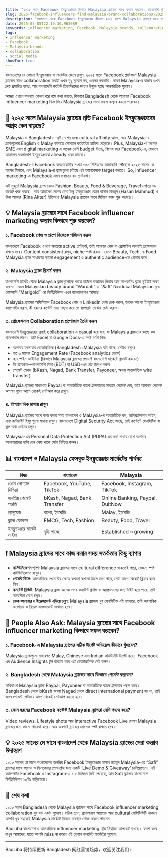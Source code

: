 ```yaml
---
title: "২০২৫ সালে Facebook ইনফ্লুয়েঞ্জাররা কিভাবে Malaysia ব্র্যান্ডের সাথে কল্যাব করবেন: বাংলাদেশি দৃষ্টিভঙ্গি থেকে"
slug: 2025-facebook-influencers-find-malaysia-brand-collaborations-2025-05-05
description: "বাংলাদেশ থেকে Facebook ইনফ্লুয়েঞ্জাররা কীভাবে ২০২৫ সালে Malaysia ব্র্যান্ডের সাথে সফল influencer marketing কল্যাব অর্জন করবে, সেখানকার সামাজিক মাধ্যমের প্ল্যাটফর্ম, পেমেন্ট মেথড এবং স্থানীয় চ্যালেঞ্জ নিয়ে বিস্তারিত গাইড।"
date: 2025-05-05T22:19:30.963089
keywords: influencer marketing, Facebook, Malaysia brands, collaboration, social media
tags:
- influencer marketing
- Facebook
- Malaysia brands
- collaboration
- social media
showToc: true
---
```


বাংলাদেশের যে কোনো ইনফ্লুয়েঞ্জার বা মার্কেটার জেনে রাখুন, ২০২৫ সালে Facebook প্ল্যাটফর্মে Malaysia ব্র্যান্ডের সাথে collaboration করাটা এখন শুধু সুযোগ নয়, একদম দরকারি। কারণ Malaysia-র বাজার এখন দ্রুত প্রসারিত হচ্ছে, আর বাংলাদেশি কন্টেন্ট ক্রিয়েটরদের জন্যও উন্মুক্ত হচ্ছে আন্তর্জাতিক সুযোগ।  

আমরা এখানে বসলাম একদম ঘরে বসে কথা বলতে, কিভাবে Bangladesh থেকে আপনার Facebook influencer marketing স্কিল দিয়ে Malaysia ব্র্যান্ডের সাথে সফল কল্যাব করতে পারবেন।

## 📢 ২০২৫ সালে Malaysia ব্র্যান্ডের প্রতি Facebook ইনফ্লুয়েঞ্জারদের আগ্রহ কেন বাড়ছে?

Malaysia ও Bangladesh—দুই দেশের মধ্যে cultural affinity আছে, আর Malaysia-র ব্র্যান্ডগুলোর English ও Malay ভাষাতে সোশ্যাল কন্টেন্টের চাহিদা বেড়েছে। Plus, Malaysia-র অনেক SME এখন digital marketing এ অনেক বেশি budget দিচ্ছে, বিশেষ করে Facebook-এ, যেখানে আমাদের বাংলাদেশি ইনফ্লুয়েঞ্জাররা already ধাক্কা মারছে।  

Bangladesh-র Facebook ব্যবহারকারীর সংখ্যা ৮৫০ মিলিয়নের কাছাকাছি পৌঁছেছে ২০২৫ সালের মে মাসের হিসাবে, এবং Malaysia-র ব্র্যান্ডগুলো চাইছে এই ফ্যানবেসকে target করতে। So, influencer marketing-এ Facebook এখন সবচেয়ে বড় প্ল্যাটফর্ম।  

এই মুহূর্তে Malaysia ব্র্যান্ড যেমন Fashion, Beauty, Food & Beverage, Travel সেক্টরে বড় বাজেট খরচ করছে। আর আমাদের দেশের বেশ কিছু ইনফ্লুয়েঞ্জার যেমন হাসান মাহমুদ (Hasan Mahmud) ও রিনা আক্তার (Rina Akter) ইতিমধ্যে Malaysia ব্র্যান্ডের সাথে মিলিয়ে কাজ শুরু করেছে।

## 💡 Malaysia ব্র্যান্ডের সাথে Facebook influencer marketing কল্যাব কিভাবে শুরু করবেন?

### ১. Facebook পেজ ও গ্রুপে নিজেকে পজিশন করুন  
বাংলাদেশে Facebook এখনো সবচেয়ে active প্ল্যাটফর্ম, তাই আপনার পেজ বা প্রোফাইল অবশ্যই প্রফেশনাল রাখতে হবে। Content consistent রাখুন, niche স্পষ্ট করুন—যেমন Beauty, Tech, বা Food. Malaysia ব্র্যান্ড সাধারণত ভালো engagement ও authentic audience-কে প্রেফার করে।  

### ২. Malaysia ব্র্যান্ড রিসার্চ করুন  
বাংলাদেশি মার্কেট থেকে Malaysia ব্র্যান্ডগুলোকে ধরতে চাইলে বাজারের লিডার আর আপকামিং ব্র্যান্ড দুইটাই লক্ষ্য করুন। যেমন Malaysian beauty brand “Wardah” বা “Safi” কিংবা local Malaysian ফুড কোম্পানি “Marigold” এর ডিস্ট্রিবিউশন এখন বাংলাদেশেও আসছে।  

Malaysia ব্র্যান্ডের অফিসিয়াল Facebook পেজ ও LinkedIn পেজ চেক করুন, তাদের আগের ইনফ্লুয়েঞ্জার ক্যাম্পেইন ধরুন, কী ধরনের কন্টেন্ট তারা পছন্দ করে সে ব্যাপারটা বোঝার চেষ্টা করুন।

### ৩. প্রোফেশনাল Collaboration প্রপোজাল তৈরি করুন  
বাংলাদেশি ইনফ্লুয়েঞ্জাররা প্রায়ই collaboration এ casual হয়ে যায়, যা Malaysia ব্র্যান্ডদের কাছে কম প্রফেশনাল লাগে। তাই Excel বা Google Docs-এ স্পষ্ট বর্ণনা দিন:  
- আপনার ফলোয়ার ডেমোগ্রাফিক (Bangladesh+Malaysia যদি থাকে, সেটাও বলুন)  
- গত ৩ মাসের Engagement Rate (Facebook analytics থেকে)  
- ক্যাম্পেইন আইডিয়া (কিভাবে Malaysia ব্র্যান্ডের প্রোডাক্ট বাংলাদেশি মার্কেটে প্রমোট করবেন)  
- ফি স্ট্রাকচার—বাংলাদেশি টাকা (BDT) বা USD-এর রেট উল্লেখ করুন  
- পেমেন্ট মেথড (bKash, Nagad, Bank Transfer, Payoneer, অথবা আন্তর্জাতিক wire transfer)  

Malaysia ব্র্যান্ডরা সাধারণত Paypal বা আন্তর্জাতিক ব্যাংক ট্রান্সফারের মাধ্যমে পেমেন্ট দেয়, তাই আপনার পেমেন্ট অপশন গুলো আগে থেকেই সেটআপ করে রাখুন।

### ৪. লিগ্যাল দিক মাথায় রাখুন  
Malaysia ব্র্যান্ডের সাথে কাজ করার সময় বাংলাদেশ ও Malaysia-র আন্তর্জাতিক কর, ডাটাপ্রটেকশন আইন, এবং কপিরাইট ইস্যু গুলো মাথায় রাখুন। বাংলাদেশে Digital Security Act আছে, তাই কন্টেন্টে সেনসিটিভ বা ভুল তথ্য এড়িয়ে চলুন।  

Malaysia-এর Personal Data Protection Act (PDPA) এর কথা মাথায় রেখে আপনার ফলোয়ারদের ডাটা যেন সেফ থাকে সেটা নিশ্চিত করুন।

## 📊 বাংলাদেশ ও Malaysia ফেসবুক ইনফ্লুয়েঞ্জার মার্কেটের পার্থক্য

| বিষয় | বাংলাদেশ | Malaysia |  
|-------|---------|---------|  
| প্রধান সোশ্যাল মিডিয়া | Facebook, YouTube, TikTok | Facebook, Instagram, TikTok |  
| জনপ্রিয় পেমেন্ট পদ্ধতি | bKash, Nagad, Bank Transfer | Online Banking, Paypal, DuitNow |  
| ল্যাঙ্গুয়েজ | বাংলা, ইংরেজি | Malay, ইংরেজি |  
| ব্র্যান্ড ফোকাস | FMCG, Tech, Fashion | Beauty, Food, Travel |  
| ইনফ্লুয়েঞ্জার মার্কেট সাইজ | বৃদ্ধি পাচ্ছে | Established ও growing |  

## ❗ Malaysia ব্র্যান্ডের সাথে কাজ করার সময় সতর্কতার কিছু ব্যাপার

- **কমিউনিকেশন গ্যাপ**: Malaysia ব্র্যান্ডের সাথে cultural difference থাকতেই পারে, সেজন্য স্পষ্ট কমিউনিকেশন রাখুন।  
- **পেমেন্ট ডিলে**: আন্তর্জাতিক পেমেন্টের ক্ষেত্রে কখনো কখনো ডিলে হতে পারে, সেটা আগে থেকেই ক্লিয়ার করে নিন।  
- **কনটেন্ট রিভিউ**: Malaysia ব্র্যান্ড অনেক সময় কনটেন্ট প্রুফিং ও অ্যাপ্রুভালের জন্য টাইট হতে পারে, তাই সময়সীমা মেনে চলুন।  
- **ফেক ফলোয়ার ও ইঞ্জেজমেন্ট এড়িয়ে চলুন**: Malaysia ব্র্যান্ডরা খুব সেনসিটিভ এই ব্যাপারে, তাই অরগানিক ফলোয়ার ও রিয়েল এঙ্গেজমেন্ট দেখাতে হবে।

## 📢 People Also Ask: Malaysia ব্র্যান্ডের সাথে Facebook influencer marketing কিভাবে সফল করবেন?

### ১. Facebook-এ Malaysia ব্র্যান্ডের সঠিক টার্গেট অডিয়েন্স কীভাবে খুঁজবেন?  
Malaysia ব্র্যান্ডগুলো সাধারণত Malay, Chinese এবং Indian কমিউনিটি টার্গেট করে। Facebook এর Audience Insights টুল ব্যবহার করে এই ডেমোগ্রাফিক সেট করুন।

### ২. Bangladesh থেকে Malaysia ব্র্যান্ডের সাথে কিভাবে পেমেন্ট করবেন?  
অধিকাংশ Malaysia ব্র্যান্ড Paypal, Payoneer বা আন্তর্জাতিক ব্যাংক ট্রান্সফার পছন্দ করে। Bangladesh থেকে bKash অথবা Nagad থেকে direct international payment হয় না, তাই এসব পেমেন্ট গেটওয়ে আগে থেকেই সেটআপ করতে হবে।

### ৩. কোন ধরনের Facebook কন্টেন্ট Malaysia ব্র্যান্ডরা বেশি পছন্দ করে?  
Video reviews, Lifestyle shots আর Interactive Facebook Live সেশন Malaysia ব্র্যান্ডের জন্য ভালো পারফর্ম করে। আর অবশ্যই ব্র্যান্ডের ম্যাসেজ স্পষ্ট রাখতে হবে।

## 💡 ২০২৫ সালের মে মাসে বাংলাদেশ থেকে Malaysia ব্র্যান্ডের সেরা কল্যাব উদাহরণ

২০২৫ সালের মে মাসে বাংলাদেশের জনপ্রিয় Facebook ইনফ্লুয়েঞ্জার হাসান মাহমুদ Malaysia-এর “Safi” ব্র্যান্ডের সাথে ফ্যাশন ও স্কিনকেয়ার প্রোডাক্টের জন্য একটি ‘Live Demo & Giveaway’ চালিয়েছেন। এই ক্যাম্পেইন Facebook ও Instagram-এ ১.৫ মিলিয়ন ভিউ পেয়েছে, আর Safi ব্র্যান্ডের বাংলাদেশে ডিস্ট্রিবিউশন ২০% বাড়িয়েছে।

## 📢 শেষ কথা

২০২৫ সালে Bangladesh থেকে Malaysia ব্র্যান্ডের সাথে Facebook influencer marketing collaboration খুব বড় একটা সুযোগ। সঠিক প্ল্যান, প্রফেশনাল অ্যাপ্রোচ আর cultural সেন্সিটিভিটি থাকলে আপনি খুব সহজেই Malaysia মার্কেটে নিজের অবস্থান পোক্ত করতে পারবেন।  

BaoLiba বাংলাদেশ ও আন্তর্জাতিক influencer marketing ট্রেন্ড নিয়মিত আপডেট রাখছে। ফলো করে রাখুন আমাদের, যাতে আপনি miss না করেন এই গ্লোবাল কনটেন্ট মার্কেটের সুযোগ।  

---

BaoLiba 将持续更新 Bangladesh 网红营销趋势，欢迎关注我们।